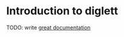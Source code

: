 # Introduction to diglett

TODO: write [great documentation](http://jacobian.org/writing/what-to-write/)
